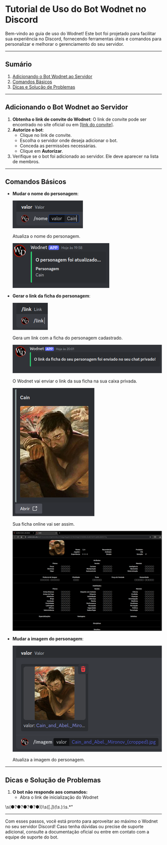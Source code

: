 
# Tutorial de Uso do Bot Wodnet no Discord

Bem-vindo ao guia de uso do Wodnet! Este bot foi projetado para facilitar sua experiência no Discord, fornecendo ferramentas úteis e comandos para personalizar e melhorar o gerenciamento do seu servidor.

---

## Sumário

1. [Adicionando o Bot Wodnet ao Servidor](#adicionando-o-bot-wodnet-ao-servidor)
2. [Comandos Básicos](#comandos-básicos)
3. [Dicas e Solução de Problemas](#dicas-e-solução-de-problemas)

---

## Adicionando o Bot Wodnet ao Servidor

1. **Obtenha o link de convite do Wodnet**: O link de convite pode ser encontrado no site oficial ou em [\[link do convite\]](https://discord.com/oauth2/authorize?client_id=584804926488707083&permissions=8&scope=bot%20applications.commands).
2. **Autorize o bot**:
   - Clique no link de convite.
   - Escolha o servidor onde deseja adicionar o bot.
   - Conceda as permissões necessárias.
   - Clique em **Autorizar**.
3. Verifique se o bot foi adicionado ao servidor. Ele deve aparecer na lista de membros.

---

## Comandos Básicos

- **Mudar o nome do personagem**:

  ![Comando Nome](images/name.png)

  Atualiza o nome do personagem.

  ![Saída do comando Nome](images/name-out.png)

- **Gerar o link da ficha do personagem**:

  ![Comando Link](images/link.png)

  Gera um link com a ficha do personagem cadastrado.

  ![Saída do comando Link](images/link-out.png)

  O Wodnet vai enviar o link da sua ficha na sua caixa privada.

  ![Link da ficha](images/link-sheet.png)

  Sua ficha online vai ser assim.

  ![Ficha](images/sheet.png)

- **Mudar a imagem do personagem**:

  ![Comando Imagem](images/image.png)

  Atualiza a imagem do personagem.

---

## Dicas e Solução de Problemas

1. **O bot não responde aos comandos:**
   - Abra o link de inicialização do Wodnet

\s(●?●?●?●?●)\}\s(\[.*\])(\s.*):\s.*"

---

Com esses passos, você está pronto para aproveitar ao máximo o Wodnet no seu servidor Discord! Caso tenha dúvidas ou precise de suporte adicional, consulte a documentação oficial ou entre em contato com a equipe de suporte do bot.
